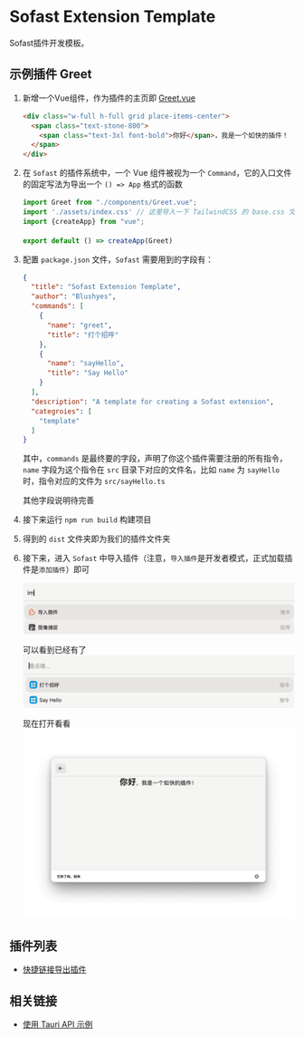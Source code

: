 # Sofast Extension Template

Sofast插件开发模板。

## 示例插件 Greet

1. 新增一个Vue组件，作为插件的主页即 [Greet.vue](./src/components/Greet.vue)
    ```html
    <div class="w-full h-full grid place-items-center">
      <span class="text-stone-800">
        <span class="text-3xl font-bold">你好</span>，我是一个如快的插件！
      </span>
    </div> 
   ```
1. 在 `Sofast` 的插件系统中，一个 Vue 组件被视为一个 `Command`，它的入口文件的固定写法为导出一个 `() => App` 格式的函数
    ```typescript
    import Greet from "./components/Greet.vue";
    import './assets/index.css' // 这里导入一下 TailwindCSS 的 base.css 文件，不使用 TailwindCSS 请忽略，当然，这里建议使用 TailwindCSS 或者 Unocss 来提高开发效率
    import {createApp} from "vue";
    
    export default () => createApp(Greet)
    ```

1. 配置 `package.json` 文件，`Sofast` 需要用到的字段有：
   ```json
   {
     "title": "Sofast Extension Template",
     "author": "Blushyes",
     "commands": [
       {
         "name": "greet",
         "title": "打个招呼"
       },
       {
         "name": "sayHello",
         "title": "Say Hello"
       }
     ],
     "description": "A template for creating a Sofast extension",
     "categroies": [
       "template"
     ]
   }
   ```
   其中，`commands` 是最终要的字段，声明了你这个插件需要注册的所有指令，`name` 字段为这个指令在 `src` 目录下对应的文件名，比如 `name` 为 `sayHello` 时，指令对应的文件为 `src/sayHello.ts`
   
   其他字段说明待完善

1. 接下来运行 `npm run build` 构建项目

1. 得到的 `dist` 文件夹即为我们的插件文件夹

1. 接下来，进入 `Sofast` 中导入插件（注意，`导入插件`是开发者模式，正式加载插件是`添加插件`）即可

   ![导入插件](./public/import-plugin.png)

   可以看到已经有了
   ![items](./public/plugin-items.png)

   现在打开看看
   ![greet](./public/greet.png)

## 插件列表

- [快捷链接导出插件](https://github.com/Blushyes/sofast-quicklinks-export)

## 相关链接

- [使用 Tauri API 示例](https://github.com/Blushyes/sofast-tauri-api-use-example)
